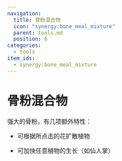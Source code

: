 ```yaml
---
navigation:
  title: 骨粉混合物
  icon: "synergy:bone_meal_mixture"
  parent: tools.md
  position: 6
categories:
  - tools
item_ids:
  - synergy:bone_meal_mixture
---
```


# 骨粉混合物

强大的骨粉，有几项额外特性：

- 可根据所点击的花扩散植物

- 可加快任意植物的生长（如仙人掌）

<ItemImage id="synergy:bone_meal_mixture" scale="4.0"/>

<RecipeFor id="synergy:bone_meal_mixture" />
